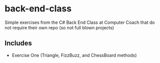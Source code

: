 # back-end-class
Simple exercises from the C# Back End Class at Computer Coach that do not require their own repo (so not full blown projects)



## Includes

- Exercise One (Triangle, FizzBuzz, and ChessBoard methods)
